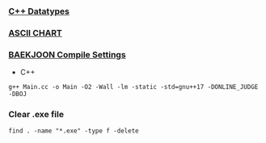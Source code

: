### [C++ Datatypes](https://docs.microsoft.com/ko-kr/cpp/cpp/data-type-ranges?view=msvc-170)

### [ASCII CHART](https://en.cppreference.com/w/cpp/language/ascii)

### [BAEKJOON Compile Settings](https://help.acmicpc.net/language/info)

- C++

```
g++ Main.cc -o Main -O2 -Wall -lm -static -std=gnu++17 -DONLINE_JUDGE -DBOJ
```

### Clear .exe file

```
find . -name "*.exe" -type f -delete
```
